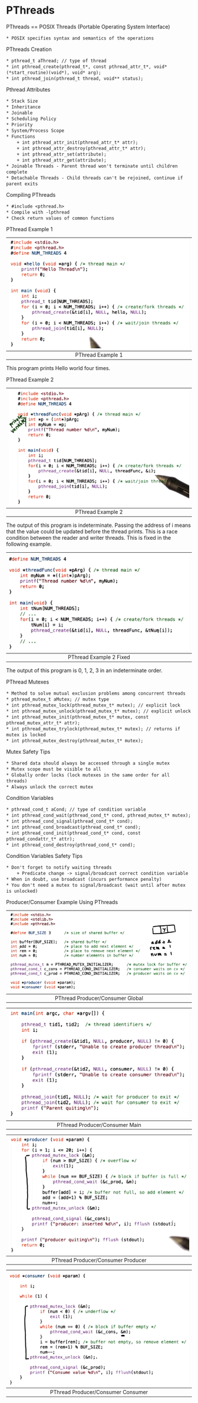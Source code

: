 # PThreads

PThreads == POSIX Threads (Portable Operating System Interface)

    * POSIX specifies syntax and semantics of the operations

PThreads Creation
    
    * pthread_t aThread; // type of thread
    * int pthread_create(pthread_t*, const pthread_attr_t*, void* (*start_routine)(void*), void* arg);
    * int pthread_join(pthread_t thread, void** status);

Pthread Attributes

    * Stack Size
    * Inheritance
    * Joinable
    * Scheduling Policy
    * Priority
    * System/Process Scope
    * Functions
        + int pthread_attr_init(pthread_attr_t* attr);
        + int pthread_attr_destroy(pthread_attr_t* attr);
        + int pthread_attr_set(attribute);
        + int pthread_attr_get(attribute);
    * Joinable Threads - Parent thread won't terminate until children complete
    * Detachable Threads - Child threads can't be rejoined, continue if parent exits

Compiling PThreads
    
    * #include <pthread.h>
    * Compile with -lpthread
    * Check return values of common functions

PThread Example 1

| ![example1](images/pthread_example1.png) |
|:--:|
| PThread Example 1 |

This program prints Hello world four times.


PThread Example 2

| ![example2](images/pthread_example2.png) |
|:--:|
| PThread Example 2 |

The output of this program is indeterminate.
Passing the address of i means that the value could be updated before the thread prints.
This is a race condition between the reader and writer threads.
This is fixed in the following example.

| ![example2_fixed](images/pthread_example2_fixed.png) |
|:--:|
| PThread Example 2 Fixed |

The output of this program is 0, 1, 2, 3 in an indeterminate order.

PThread Mutexes

    * Method to solve mutual exclusion problems among concurrent threads
    * pthread_mutex_t aMutex; // mutex type
    * int pthread_mutex_lock(pthread_mutex_t* mutex); // explicit lock
    * int pthread_mutex_unlock(pthread_mutex_t* mutex); // explicit unlock
    * int pthread_mutex_init(pthread_mutex_t* mutex, const pthread_mutex_attr_t* attr);
    * int pthread_mutex_trylock(pthread_mutex_t* mutex); // returns if mutex is locked
    * int pthread_mutex_destroy(pthread_mutex_t* mutex);

Mutex Safety Tips

    * Shared data should always be accessed through a single mutex
    * Mutex scope must be visible to all
    * Globally order locks (lock mutexes in the same order for all threads)
    * Always unlock the correct mutex

Condition Variables

    * pthread_cond_t aCond; // type of condition variable
    * int pthread_cond_wait(pthread_cond_t* cond, pthread_mutex_t* mutex);
    * int pthread_cond_signal(pthread_cond_t* cond);
    * int pthread_cond_broadcast(pthread_cond_t* cond);
    * int pthread_cond_init(pthread_cond_t* cond, const pthread_condattr_t* attr);
    * int pthread_cond_destroy(pthread_cond_t* cond);

Condition Variables Safety Tips

    * Don't forget to notify waiting threads
        + Predicate change -> signal/broadcast correct condition variable
    * When in doubt, use broadcast (incurs performance penalty)
    * You don't need a mutex to signal/broadcast (wait until after mutex is unlocked)

Producer/Consumer Example Using PThreads

| ![producer_consumer1](images/pthread_producer_consumer1.png) |
|:--:|
| PThread Producer/Consumer Global |

| ![producer_consumer2](images/pthread_producer_consumer2.png) |
|:--:|
| PThread Producer/Consumer Main |

| ![producer_consumer3](images/pthread_producer_consumer3.png) |
|:--:|
| PThread Producer/Consumer Producer |

| ![producer_consumer4](images/pthread_producer_consumer4.png) |
|:--:|
| PThread Producer/Consumer Consumer |
